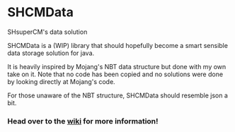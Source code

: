 # SHCMData
SHsuperCM's data solution



SHCMData is a (WIP) library that should hopefully become a smart sensible
data storage solution for java.

It is heavily inspired by Mojang's NBT data structure but done with my
own take on it. Note that no code has been copied and no solutions were
done by looking directly at Mojang's code.

For those unaware of the NBT structure, SHCMData should resemble json a 
bit.


### Head over to the [wiki](https://github.com/SHsuperCM/SHCMData/wiki) for more information!
